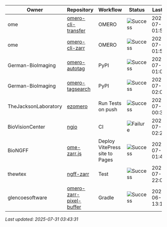 | Owner | Repository | Workflow | Status | Last Run | URL |
| ----- | ---------- | -------- | ------ | -------- | --- |
| ome | [omero-cli-transfer](https://github.com/ome/omero-cli-transfer) | OMERO | ![Success](https://img.shields.io/badge/Success-brightgreen) | 2025-07-31 01:54:07 | [16637881780](https://github.com/ome/omero-cli-transfer/actions/runs/16637881780) |
| ome | [omero-cli-zarr](https://github.com/ome/omero-cli-zarr) | OMERO | ![Success](https://img.shields.io/badge/Success-brightgreen) | 2025-07-27 01:56:18 | [16546070370](https://github.com/ome/omero-cli-zarr/actions/runs/16546070370) |
| German-BioImaging | [omero-autotag](https://github.com/German-BioImaging/omero-autotag) | PyPI | ![Success](https://img.shields.io/badge/Success-brightgreen) | 2025-07-07 01:09:29 | [16105269976](https://github.com/German-BioImaging/omero-autotag/actions/runs/16105269976) |
| German-BioImaging | [omero-tagsearch](https://github.com/German-BioImaging/omero-tagsearch) | PyPI | ![Success](https://img.shields.io/badge/Success-brightgreen) | 2025-07-07 02:03:39 | [16105889204](https://github.com/German-BioImaging/omero-tagsearch/actions/runs/16105889204) |
| TheJacksonLaboratory | [ezomero](https://github.com/TheJacksonLaboratory/ezomero) | Run Tests on push | ![Success](https://img.shields.io/badge/Success-brightgreen) | 2025-07-27 00:38:48 | [16545471923](https://github.com/TheJacksonLaboratory/ezomero/actions/runs/16545471923) |
| BioVisionCenter | [ngio](https://github.com/BioVisionCenter/ngio) | CI | ![Failure](https://img.shields.io/badge/Failure-red) | 2025-07-27 02:23:14 | [16546289428](https://github.com/BioVisionCenter/ngio/actions/runs/16546289428) |
| BioNGFF | [ome-zarr.js](https://github.com/BioNGFF/ome-zarr.js) | Deploy VitePress site to Pages | ![Success](https://img.shields.io/badge/Success-brightgreen) | 2025-07-26 01:48:41 | [16534788677](https://github.com/BioNGFF/ome-zarr.js/actions/runs/16534788677) |
| thewtex | [ngff-zarr](https://github.com/thewtex/ngff-zarr) | Test | ![Success](https://img.shields.io/badge/Success-brightgreen) | 2025-07-10 22:08:36 | [16207042510](https://github.com/thewtex/ngff-zarr/actions/runs/16207042510) |
| glencoesoftware | [omero-zarr-pixel-buffer](https://github.com/glencoesoftware/omero-zarr-pixel-buffer) | Gradle | ![Success](https://img.shields.io/badge/Success-brightgreen) | 2025-06-18 13:11:48 | [15733787770](https://github.com/glencoesoftware/omero-zarr-pixel-buffer/actions/runs/15733787770) |


*Last updated: 2025-07-31 03:43:31*